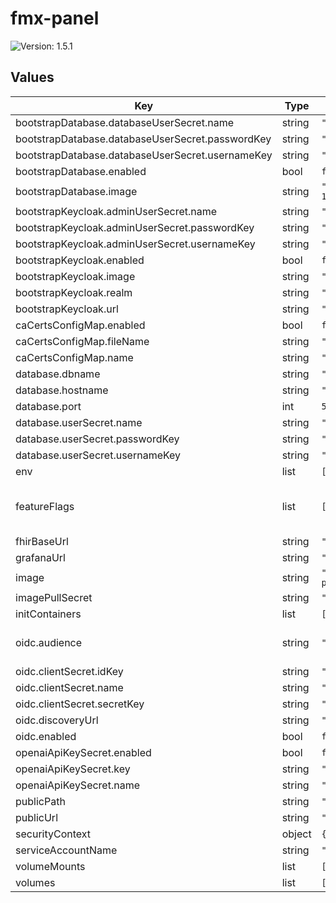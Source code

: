 # fmx-panel

![Version: 1.5.1](https://img.shields.io/badge/Version-1.5.1-informational?style=flat-square)

## Values

| Key | Type | Default | Description |
|-----|------|---------|-------------|
| bootstrapDatabase.databaseUserSecret.name | string | `"panel-bootstrap-db-user"` |  |
| bootstrapDatabase.databaseUserSecret.passwordKey | string | `"password"` |  |
| bootstrapDatabase.databaseUserSecret.usernameKey | string | `"username"` |  |
| bootstrapDatabase.enabled | bool | `false` |  |
| bootstrapDatabase.image | string | `"ghcr.io/zalando/spilo-17:4.0-p2"` |  |
| bootstrapKeycloak.adminUserSecret.name | string | `"keycloak-admin"` |  |
| bootstrapKeycloak.adminUserSecret.passwordKey | string | `"password"` |  |
| bootstrapKeycloak.adminUserSecret.usernameKey | string | `"username"` |  |
| bootstrapKeycloak.enabled | bool | `false` |  |
| bootstrapKeycloak.image | string | `"curlimages/curl:8.15.0"` |  |
| bootstrapKeycloak.realm | string | `"firemetrics"` |  |
| bootstrapKeycloak.url | string | `"https://example.com/auth"` |  |
| caCertsConfigMap.enabled | bool | `false` |  |
| caCertsConfigMap.fileName | string | `"ca-certificates.crt"` |  |
| caCertsConfigMap.name | string | `"ca-certs"` |  |
| database.dbname | string | `"firemetrics"` |  |
| database.hostname | string | `"postgres"` |  |
| database.port | int | `5432` |  |
| database.userSecret.name | string | `"panel-db-user"` |  |
| database.userSecret.passwordKey | string | `"password"` |  |
| database.userSecret.usernameKey | string | `"username"` |  |
| env | list | `[]` |  |
| featureFlags | list | `[]` | The features enabled in the Panel. |
| fhirBaseUrl | string | `"https://example.com/fhir"` |  |
| grafanaUrl | string | `""` |  |
| image | string | `"ghcr.io/firemetrics/fmx-panel:v1.0.4"` |  |
| imagePullSecret | string | `""` |  |
| initContainers | list | `[]` |  |
| oidc.audience | string | `""` | Defaults to the public URL. |
| oidc.clientSecret.idKey | string | `"id"` |  |
| oidc.clientSecret.name | string | `"panel-oidc-client"` |  |
| oidc.clientSecret.secretKey | string | `"secret"` |  |
| oidc.discoveryUrl | string | `""` |  |
| oidc.enabled | bool | `false` |  |
| openaiApiKeySecret.enabled | bool | `false` |  |
| openaiApiKeySecret.key | string | `"api-key"` |  |
| openaiApiKeySecret.name | string | `"openai-api-key"` |  |
| publicPath | string | `"/panel"` |  |
| publicUrl | string | `"https://example.com/panel"` |  |
| securityContext | object | `{}` |  |
| serviceAccountName | string | `""` |  |
| volumeMounts | list | `[]` |  |
| volumes | list | `[]` |  |

